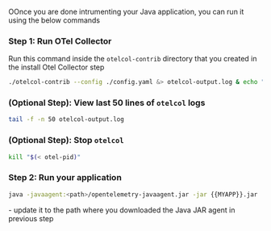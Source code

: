 OOnce you are done intrumenting your Java application, you can run it using the below commands

### Step 1: Run OTel Collector
 Run this command inside the `otelcol-contrib` directory that you created in the install Otel Collector step

```bash
./otelcol-contrib --config ./config.yaml &> otelcol-output.log & echo "$!" > otel-pid
```
### (Optional Step): View last 50 lines of `otelcol` logs
```bash
tail -f -n 50 otelcol-output.log
```

### (Optional Step): Stop `otelcol`
```bash
kill "$(< otel-pid)"
```
### Step 2: Run your application
```bash
java -javaagent:<path>/opentelemetry-javaagent.jar -jar {{MYAPP}}.jar
```

<path> - update it to the path where you downloaded the Java JAR agent in previous step

